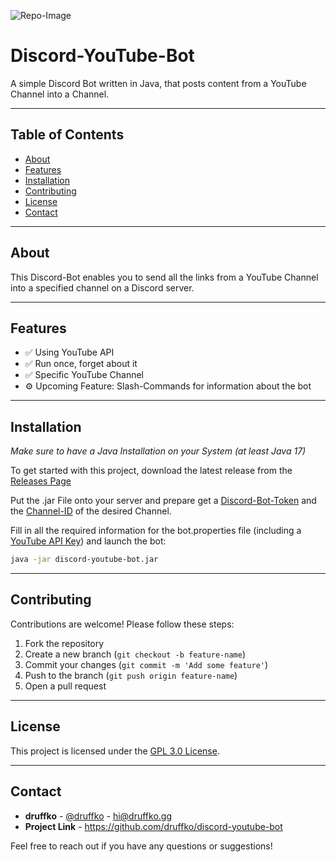 ![Repo-Image](https://druffko.gg/github-images/youtube-bot.png)

# Discord-YouTube-Bot

A simple Discord Bot written in Java, that posts content from a YouTube Channel into a Channel.

---

## Table of Contents
- [About](#about)
- [Features](#features)
- [Installation](#installation)
- [Contributing](#contributing)
- [License](#license)
- [Contact](#contact)

---

## About

This Discord-Bot enables you to send all the links from a YouTube Channel into a specified channel on a Discord server.

---

## Features

- ✅ Using YouTube API
- ✅ Run once, forget about it
- ✅ Specific YouTube Channel
- ⚙️ Upcoming Feature: Slash-Commands for information about the bot

---

## Installation

*Make sure to have a Java Installation on your System (at least Java 17)*

To get started with this project, download the latest release from the [Releases Page](https://github.com/druffko/discord-rss-bot/releases)

Put the .jar File onto your server and prepare get a [Discord-Bot-Token](https://discord.com/developers/applications) and the [Channel-ID](https://docs.statbot.net/docs/faq/general/how-find-id/) of the desired Channel.

Fill in all the required information for the bot.properties file (including a [YouTube API Key](https://developers.google.com/youtube/v3/getting-started)) and launch the bot:

```bash
java -jar discord-youtube-bot.jar
```

---

## Contributing

Contributions are welcome! Please follow these steps:

1. Fork the repository
2. Create a new branch (`git checkout -b feature-name`)
3. Commit your changes (`git commit -m 'Add some feature'`)
4. Push to the branch (`git push origin feature-name`)
5. Open a pull request

---

## License

This project is licensed under the [GPL 3.0 License](LICENSE).

---

## Contact

- **druffko** - [@druffko](https://twitter.com/druffko) - hi@druffko.gg
- **Project Link** - https://github.com/druffko/discord-youtube-bot

Feel free to reach out if you have any questions or suggestions!
